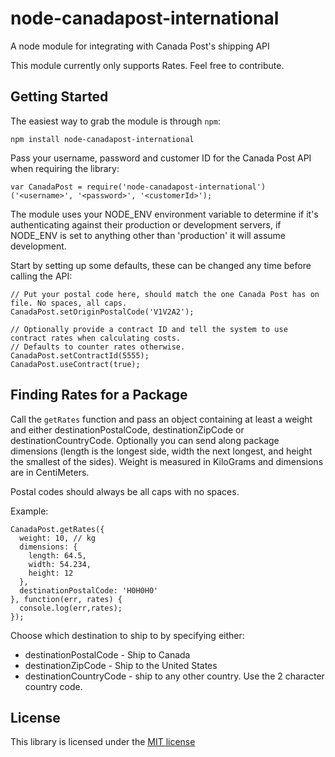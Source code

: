 node-canadapost-international
=============================

A node module for integrating with Canada Post's shipping API

This module currently only supports Rates. Feel free to contribute.


Getting Started
---------------

The easiest way to grab the module is through `npm`:

    npm install node-canadapost-international


Pass your username, password and customer ID for the Canada Post API when requiring the library:

    var CanadaPost = require('node-canadapost-international')('<username>', '<password>', '<customerId>');

The module uses your NODE_ENV environment variable to determine if it's authenticating against their
production or development servers, if NODE_ENV is set to anything other than 'production' it will assume
development.

Start by setting up some defaults, these can be changed any time before calling the API:

    // Put your postal code here, should match the one Canada Post has on file. No spaces, all caps.
    CanadaPost.setOriginPostalCode('V1V2A2');

    // Optionally provide a contract ID and tell the system to use contract rates when calculating costs.
    // Defaults to counter rates otherwise.
    CanadaPost.setContractId(5555);
    CanadaPost.useContract(true);


Finding Rates for a Package
---------------------------

Call the `getRates` function and pass an object containing at least a weight and either destinationPostalCode, destinationZipCode or destinationCountryCode.
Optionally you can send along package dimensions (length is the longest side, width the next longest, and height the
smallest of the sides). Weight is measured in KiloGrams and dimensions are in CentiMeters.

Postal codes should always be all caps with no spaces.

Example:

    CanadaPost.getRates({
      weight: 10, // kg
      dimensions: {
        length: 64.5,
        width: 54.234,
        height: 12
      },
      destinationPostalCode: 'H0H0H0'
    }, function(err, rates) {
      console.log(err,rates);
    });

Choose which destination to ship to by specifying either:

- destinationPostalCode - Ship to Canada
- destinationZipCode - Ship to the United States
- destinationCountryCode - ship to any other country. Use the 2 character country code.

License
-------

This library is licensed under the [MIT license][license]



[license]: http://opensource.org/licenses/MIT
